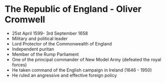 The Republic of England - Oliver Cromwell
=========================================

-   25st April 1599- 3rd September 1658
-   Military and political leader
-   Lord Protector of the Commonwealth of England
-   Independent puritan
-   Member of the Rump Parliament
-   One of the principal commander of New Model Army (defeated the royal
    forces)
-   He taken command of the English campaign in Ireland (1646 - 1950)
-   He ruled an angressive and effective foreign policy

